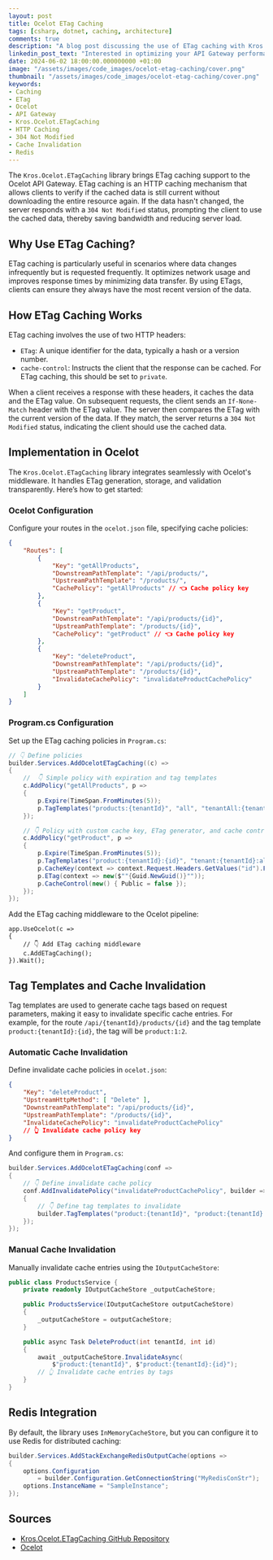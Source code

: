 ```yaml
---
layout: post
title: Ocelot ETag Caching
tags: [csharp, dotnet, caching, architecture]
comments: true
description: "A blog post discussing the use of ETag caching with Kros.Ocelot.ETagCaching library and Ocelot API Gateway."
linkedin_post_text: "Interested in optimizing your API Gateway performance? Check out our latest blog post that explains how to implement ETag Caching with Kros.Ocelot.ETagCaching library. It saves bandwidth and reduces server load, making your applications more efficient. Check it out! 👉 {placeholder for blog post link}"
date: 2024-06-02 18:00:00.000000000 +01:00
image: "/assets/images/code_images/ocelot-etag-caching/cover.png"
thumbnail: "/assets/images/code_images/ocelot-etag-caching/cover.png"
keywords:
- Caching
- ETag
- Ocelot
- API Gateway
- Kros.Ocelot.ETagCaching
- HTTP Caching
- 304 Not Modified
- Cache Invalidation
- Redis
---
```


The `Kros.Ocelot.ETagCaching` library brings ETag caching support to the Ocelot API Gateway. ETag caching is an HTTP caching mechanism that allows clients to verify if the cached data is still current without downloading the entire resource again. If the data hasn't changed, the server responds with a `304 Not Modified` status, prompting the client to use the cached data, thereby saving bandwidth and reducing server load.

## Why Use ETag Caching?

ETag caching is particularly useful in scenarios where data changes infrequently but is requested frequently. It optimizes network usage and improves response times by minimizing data transfer. By using ETags, clients can ensure they always have the most recent version of the data.

## How ETag Caching Works

ETag caching involves the use of two HTTP headers:

- `ETag`: A unique identifier for the data, typically a hash or a version number.
- `cache-control`: Instructs the client that the response can be cached. For ETag caching, this should be set to `private`.

When a client receives a response with these headers, it caches the data and the ETag value. On subsequent requests, the client sends an `If-None-Match` header with the ETag value. The server then compares the ETag with the current version of the data. If they match, the server returns a `304 Not Modified` status, indicating the client should use the cached data.

## Implementation in Ocelot

The `Kros.Ocelot.ETagCaching` library integrates seamlessly with Ocelot's middleware. It handles ETag generation, storage, and validation transparently. Here’s how to get started:

### Ocelot Configuration

Configure your routes in the `ocelot.json` file, specifying cache policies:

```json
{
    "Routes": [
        {
            "Key": "getAllProducts",
            "DownstreamPathTemplate": "/api/products/",
            "UpstreamPathTemplate": "/products/",
            "CachePolicy": "getAllProducts" // 👈 Cache policy key
        },
        {
            "Key": "getProduct",
            "DownstreamPathTemplate": "/api/products/{id}",
            "UpstreamPathTemplate": "/products/{id}",
            "CachePolicy": "getProduct" // 👈 Cache policy key
        },
        {
            "Key": "deleteProduct",
            "DownstreamPathTemplate": "/api/products/{id}",
            "UpstreamPathTemplate": "/products/{id}",
            "InvalidateCachePolicy": "invalidateProductCachePolicy"
        }
    ]
}
```

### Program.cs Configuration

Set up the ETag caching policies in `Program.cs`:

```csharp
// 👇 Define policies
builder.Services.AddOcelotETagCaching((c) =>
{
    //  👇 Simple policy with expiration and tag templates
    c.AddPolicy("getAllProducts", p =>
    {
        p.Expire(TimeSpan.FromMinutes(5));
        p.TagTemplates("products:{tenantId}", "all", "tenantAll:{tenantId}");
    });

    // 👇 Policy with custom cache key, ETag generator, and cache control
    c.AddPolicy("getProduct", p =>
    {
        p.Expire(TimeSpan.FromMinutes(5));
        p.TagTemplates("product:{tenantId}:{id}", "tenant:{tenantId}:all", "all");
        p.CacheKey(context => context.Request.Headers.GetValues("id").FirstOrDefault());
        p.ETag(context => new($""{Guid.NewGuid()}""));
        p.CacheControl(new() { Public = false });
    });
});
```

Add the ETag caching middleware to the Ocelot pipeline:

```
app.UseOcelot(c =>
{
    // 👇 Add ETag caching middleware
    c.AddETagCaching();
}).Wait();
```

## Tag Templates and Cache Invalidation

Tag templates are used to generate cache tags based on request parameters, making it easy to invalidate specific cache entries. For example, for the route `/api/{tenantId}/products/{id}` and the tag template `product:{tenantId}:{id}`, the tag will be `product:1:2`.

### Automatic Cache Invalidation

Define invalidate cache policies in `ocelot.json`:

```json
{
    "Key": "deleteProduct",
    "UpstreamHttpMethod": [ "Delete" ],
    "DownstreamPathTemplate": "/api/products/{id}",
    "UpstreamPathTemplate": "/products/{id}",
    "InvalidateCachePolicy": "invalidateProductCachePolicy" 
    // 👆 Invalidate cache policy key
}
```

And configure them in `Program.cs`:

```csharp
builder.Services.AddOcelotETagCaching(conf =>
{
    // 👇 Define invalidate cache policy
    conf.AddInvalidatePolicy("invalidateProductCachePolicy", builder =>
    {
        // 👇 Define tag templates to invalidate
        builder.TagTemplates("product:{tenantId}", "product:{tenantId}:{id}");
    });
});
```

### Manual Cache Invalidation

Manually invalidate cache entries using the `IOutputCacheStore`:

```csharp
public class ProductsService {
    private readonly IOutputCacheStore _outputCacheStore;

    public ProductsService(IOutputCacheStore outputCacheStore)
    {
        _outputCacheStore = outputCacheStore;
    }

    public async Task DeleteProduct(int tenantId, int id)
    {
        await _outputCacheStore.InvalidateAsync(
            $"product:{tenantId}", $"product:{tenantId}:{id}");
        // 👆 Invalidate cache entries by tags            
    }
}
```

## Redis Integration

By default, the library uses `InMemoryCacheStore`, but you can configure it to use Redis for distributed caching:

```csharp
builder.Services.AddStackExchangeRedisOutputCache(options =>
{
    options.Configuration 
        = builder.Configuration.GetConnectionString("MyRedisConStr");
    options.InstanceName = "SampleInstance";
});
```

## Sources

- [Kros.Ocelot.ETagCaching GitHub Repository](https://github.com/Kros-sk/Kros.Ocelot.ETagCaching)
- [Ocelot](https://ocelot.readthedocs.io/en/latest/)
